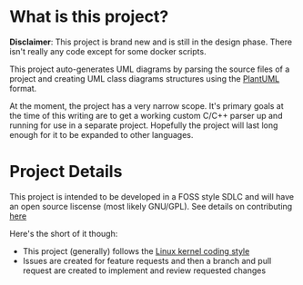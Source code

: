 # What is this project?
**Disclaimer**: This project is brand new and is still in the design phase. There isn't really any code except for some docker scripts.

This project auto-generates UML diagrams by parsing the source files of a project and creating UML class diagrams structures using the [PlantUML](https://plantuml.com/) format.

At the moment, the project has a very narrow scope. It's primary goals at the time of this writing are to get a working custom C/C++ parser up and running for use in a separate project. Hopefully the project will last long enough for it to be expanded to other languages.

# Project Details
This project is intended to be developed in a FOSS style SDLC and will have an open source liscense (most likely GNU/GPL). See details on contributing [here](./.contributing/CONTRIBUTING.md)

Here's the short of it though:
* This project (generally) follows the [Linux kernel coding style](https://www.kernel.org/doc/html/v4.10/process/coding-style.html)
* Issues are created for feature requests and then a branch and pull request are created to implement and review requested changes
